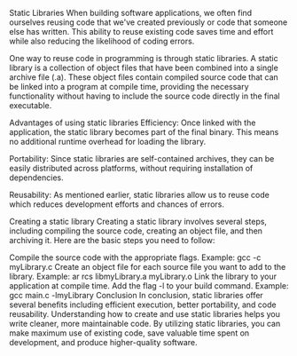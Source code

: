 
Static Libraries
When building software applications, we often find ourselves reusing code that we've created previously or code that someone else has written. This ability to reuse existing code saves time and effort while also reducing the likelihood of coding errors.

One way to reuse code in programming is through static libraries. A static library is a collection of object files that have been combined into a single archive file (.a). These object files contain compiled source code that can be linked into a program at compile time, providing the necessary functionality without having to include the source code directly in the final executable.

Advantages of using static libraries
Efficiency: Once linked with the application, the static library becomes part of the final binary. This means no additional runtime overhead for loading the library.

Portability: Since static libraries are self-contained archives, they can be easily distributed across platforms, without requiring installation of dependencies.

Reusability: As mentioned earlier, static libraries allow us to reuse code which reduces development efforts and chances of errors.

Creating a static library
Creating a static library involves several steps, including compiling the source code, creating an object file, and then archiving it. Here are the basic steps you need to follow:

Compile the source code with the appropriate flags.
Example: gcc -c myLibrary.c
Create an object file for each source file you want to add to the library.
Example: ar rcs libmyLibrary.a myLibrary.o
Link the library to your application at compile time. Add the flag -l<library-name> to your build command.
Example: gcc main.c -lmyLibrary
Conclusion
In conclusion, static libraries offer several benefits including efficient execution, better portability, and code reusability. Understanding how to create and use static libraries helps you write cleaner, more maintainable code. By utilizing static libraries, you can make maximum use of existing code, save valuable time spent on development, and produce higher-quality software.